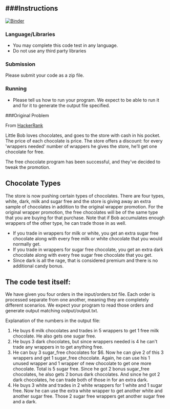 
###Instructions
------------

[![Binder](https://mybinder.org/badge_logo.svg)](https://mybinder.org/v2/gh/jasonh531/ramsey-coding-challenge/master?filepath=coding_challenge.ipynb)

### Language/Libraries
 - You may complete this code test in any language.
 - Do not use any third party libraries

### Submission
Please submit your code as a zip file.

### Running
- Please tell us how to run your program. We expect to be able to run it and for it to generate the output file specified.

###Original Problem

From [HackerRank](https://www.hackerrank.com/challenges/chocolate-feast)

Little Bob loves chocolates, and goes to the store with cash in his pocket. The price of
each chocolate is price. The store offers a discount: for every 'wrappers needed' number of wrappers
he gives the store, he’ll get one chocolate for free.

The free chocolate program has been successful, and they've decided to tweak the promotion.

Chocolate Types
---------------
The store is now pushing certain types of chocolates. There are
four types, white, dark, milk and sugar free and the store
is giving away an extra sample of chocolates in addition to the original wrapper promotion.
For the original wrapper promotion, the free chocolates will be of the same
type that you are buying for that purchase. Note that if Bob accumulates enough wrappers of the other type,
he can trade those in as well.

- If you trade in wrappers for milk or white, you get an extra sugar free chocolate along with
every free milk or white chocolate that you would normally get.
- If you trade in wrappers for sugar free chocolate, you get an extra dark chocolate along
with every free sugar free chocolate that you get.
- Since dark is all the rage, that is considered premium and there is no additional candy bonus.

The code test itself:
---------------

We have given you four orders in the input/orders.txt file. Each order is processed separate from one another, meaning they are completely different scenarios. We expect your program to read those orders and generate output matching output/output.txt. 

Explanation of the numbers in the output file:

1. He buys 6 milk chocolates and trades in 5 wrappers to get 1 free milk chocolate. He also gets one sugar free.
2. He buys 3 dark chocolates, but since wrappers needed is 4 he can't trade any wrappers in to get anything free.
3. He can buy 3 sugar_free chocolates for $6. Now he can give 2 of this 3 wrappers and get 1 sugar_free
chocolate. Again, he can use his 1 unused wrapper and 1 wrapper of new chocolate to get one more chocolate.
Total is 5 sugar free. Since he got 2 bonus sugar_free chocolates, he also gets 2 bonus dark chocolates.
And since he got 2 dark chocolates, he can trade both of those in for an extra dark.
4. He buys 3 white and trades in 2 white wrappers for 1 white and 1 sugar free. Now he can use the extra white wrapper to get another white and another sugar free. Those 2 sugar free wrappers get another sugar free and a dark.
